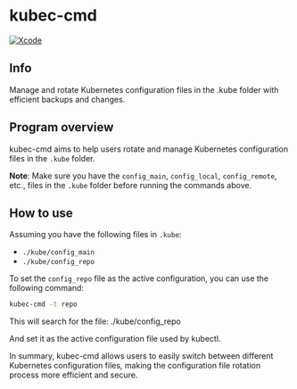 # kubec-cmd
[![Xcode](https://github.com/eddyv73/kubec-cmd/actions/workflows/swift.yml/badge.svg)](https://github.com/eddyv73/kubec-cmd/actions/workflows/swift.yml)
## Info
Manage and rotate Kubernetes configuration files in the .kube folder with efficient backups and changes.

## Program overview

kubec-cmd aims to help users rotate and manage Kubernetes configuration files in the `.kube` folder.


**Note**: Make sure you have the `config_main`, `config_local`, `config_remote`, etc., files in the `.kube` folder before running the commands above.

## How to use

Assuming you have the following files in `.kube`:

- `./kube/config_main`
- `./kube/config_repo`

To set the `config_repo` file as the active configuration, you can use the following command:

```bash
kubec-cmd -t repo
```

This will search for the file:
./kube/config_repo


And set it as the active configuration file used by kubectl.

In summary,  kubec-cmd allows users to easily switch between different Kubernetes configuration files, making the configuration file rotation process more efficient and secure.

